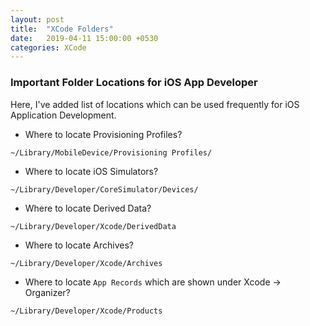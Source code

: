 ```yaml
---
layout: post
title:  "XCode Folders"
date:   2019-04-11 15:00:00 +0530
categories: XCode
---
```


### Important Folder Locations for iOS App Developer

Here, I've added list of locations which can be used frequently for iOS Application Development.

* Where to locate Provisioning Profiles?

```
~/Library/MobileDevice/Provisioning Profiles/
```

* Where to locate iOS Simulators?

```
~/Library/Developer/CoreSimulator/Devices/
```

* Where to locate Derived Data?

```
~/Library/Developer/Xcode/DerivedData
```

* Where to locate Archives?

```
~/Library/Developer/Xcode/Archives
```

* Where to locate `App Records` which are shown under Xcode -> Organizer?

```
~/Library/Developer/Xcode/Products
```